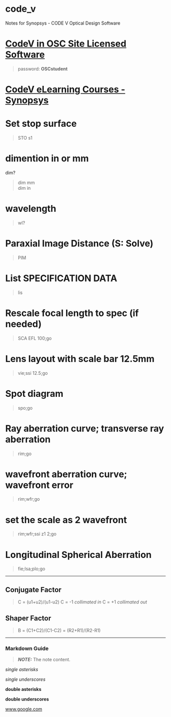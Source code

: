 # code_v
Notes for Synopsys - CODE V Optical Design Software

# [CodeV in OSC Site Licensed Software](https://wp.optics.arizona.edu/helpdesk/osc-site-licensed-software/other-links/)

> password: **OSCstudent**

# [CodeV eLearning Courses - Synopsys](https://www.synopsys.com/optical-solutions/support/online-learning.html/)


# Set stop surface
> STO s1

# dimention in or mm
dim?
> dim mm  
> dim in

# wavelength 
> wl?

# Paraxial Image Distance (S: Solve)
> PIM 

# List SPECIFICATION DATA
> lis

# Rescale focal length to spec (if needed)
> SCA EFL 100;go

# Lens layout with scale bar 12.5mm
> vie;ssi 12.5;go

# Spot diagram
> spo;go

# Ray aberration curve; transverse ray aberration
> rim;go

# wavefront aberration curve; wavefront error
> rim;wfr;go

# set the scale as 2 wavefront
> rim;wfr;ssi z1 2;go

# Longitudinal Spherical Aberration
> fie;lsa;plo;go

---
## Conjugate Factor
> C = (u1+u2)/(u1-u2)
C = -1 *collimated in*
C = +1 *collimated out*

## Shaper Factor
> B = (C1+C2)/(C1-C2) = (R2+R1)/(R2-R1)


---





### Markdown Guide

> **_NOTE:_**  The note content.

*single asterisks*

_single underscores_

**double asterisks**

__double underscores__

www.google.com


